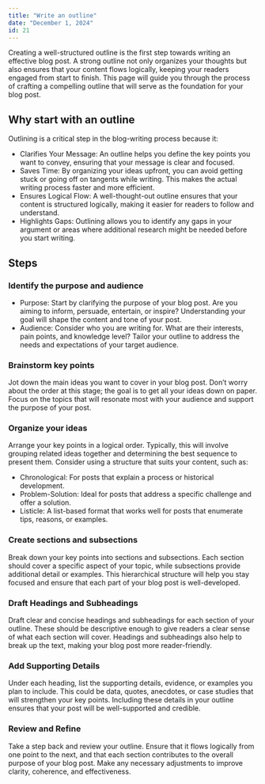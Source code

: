 ```yaml
---
title: "Write an outline"
date: "December 1, 2024"
id: 21
---
```


Creating a well-structured outline is the first step towards writing an effective blog post. A strong outline not only organizes your thoughts but also ensures that your content flows logically, keeping your readers engaged from start to finish. This page will guide you through the process of crafting a compelling outline that will serve as the foundation for your blog post.

## Why start with an outline

Outlining is a critical step in the blog-writing process because it:

- Clarifies Your Message: An outline helps you define the key points you want to convey, ensuring that your message is clear and focused.
- Saves Time: By organizing your ideas upfront, you can avoid getting stuck or going off on tangents while writing. This makes the actual writing process faster and more efficient.
- Ensures Logical Flow: A well-thought-out outline ensures that your content is structured logically, making it easier for readers to follow and understand.
- Highlights Gaps: Outlining allows you to identify any gaps in your argument or areas where additional research might be needed before you start writing.

## Steps

### Identify the purpose and audience

- Purpose: Start by clarifying the purpose of your blog post. Are you aiming to inform, persuade, entertain, or inspire? Understanding your goal will shape the content and tone of your post.
- Audience: Consider who you are writing for. What are their interests, pain points, and knowledge level? Tailor your outline to address the needs and expectations of your target audience.

### Brainstorm key points

Jot down the main ideas you want to cover in your blog post. Don’t worry about the order at this stage; the goal is to get all your ideas down on paper. Focus on the topics that will resonate most with your audience and support the purpose of your post.

### Organize your ideas

Arrange your key points in a logical order. Typically, this will involve grouping related ideas together and determining the best sequence to present them. Consider using a structure that suits your content, such as:

- Chronological: For posts that explain a process or historical development.
- Problem-Solution: Ideal for posts that address a specific challenge and offer a solution.
- Listicle: A list-based format that works well for posts that enumerate tips, reasons, or examples.

### Create sections and subsections

Break down your key points into sections and subsections. Each section should cover a specific aspect of your topic, while subsections provide additional detail or examples. This hierarchical structure will help you stay focused and ensure that each part of your blog post is well-developed.

### Draft Headings and Subheadings

Draft clear and concise headings and subheadings for each section of your outline. These should be descriptive enough to give readers a clear sense of what each section will cover. Headings and subheadings also help to break up the text, making your blog post more reader-friendly.

### Add Supporting Details

Under each heading, list the supporting details, evidence, or examples you plan to include. This could be data, quotes, anecdotes, or case studies that will strengthen your key points. Including these details in your outline ensures that your post will be well-supported and credible.

### Review and Refine

Take a step back and review your outline. Ensure that it flows logically from one point to the next, and that each section contributes to the overall purpose of your blog post. Make any necessary adjustments to improve clarity, coherence, and effectiveness.